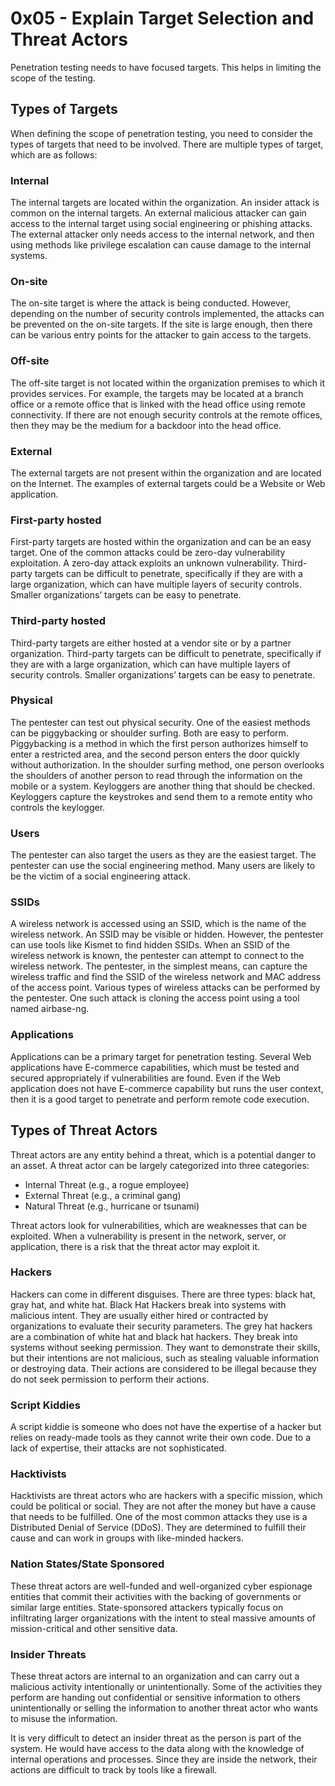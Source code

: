 # 0x05 - Explain Target Selection and Threat Actors
Penetration testing needs to have focused targets. This helps in limiting the scope of the testing.

## Types of Targets

When defining the scope of penetration testing, you need to consider the types of targets that need to be involved. There are multiple types of target, which are as follows:

### Internal

The internal targets are located within the organization. An insider attack is common on the internal targets. An external malicious attacker can gain access to the internal target using social engineering or phishing attacks. The external attacker only needs access to the internal network, and then using methods like privilege escalation can cause damage to the internal systems.

### On-site

The on-site target is where the attack is being conducted. However, depending on the number of security controls implemented, the attacks can be prevented on the on-site targets. If the site is large enough, then there can be various entry points for the attacker to gain access to the targets.

### Off-site

The off-site target is not located within the organization premises to which it provides services. For example, the targets may be located at a branch office or a remote office that is linked with the head office using remote connectivity. If there are not enough security controls at the remote offices, then they may be the medium for a backdoor into the head office.

### External

The external targets are not present within the organization and are located on the Internet. The examples of external targets could be a Website or Web application.

### First-party hosted

First-party targets are hosted within the organization and can be an easy target. One of the common attacks could be zero-day vulnerability exploitation. A zero-day attack exploits an unknown vulnerability. Third-party targets can be difficult to penetrate, specifically if they are with a large organization, which can have multiple layers of security controls. Smaller organizations’ targets can be easy to penetrate.

### Third-party hosted

Third-party targets are either hosted at a vendor site or by a partner organization. Third-party targets can be difficult to penetrate, specifically if they are with a large organization, which can have multiple layers of security controls. Smaller organizations’ targets can be easy to penetrate.

### Physical

The pentester can test out physical security. One of the easiest methods can be piggybacking or shoulder surfing. Both are easy to perform. Piggybacking is a method in which the first person authorizes himself to enter a restricted area, and the second person enters the door quickly without authorization. In the shoulder surfing method, one person overlooks the shoulders of another person to read through the information on the mobile or a system.
Keyloggers are another thing that should be checked. Keyloggers capture the keystrokes and send them to a remote entity who controls the keylogger.

### Users

The pentester can also target the users as they are the easiest target. The pentester can use the social engineering method. Many users are likely to be the victim of a social engineering attack.

### SSIDs

A wireless network is accessed using an SSID, which is the name of the wireless network. An SSID may be visible or hidden. However, the pentester can use tools like Kismet to find hidden SSIDs. When an SSID of the wireless network is known, the pentester can attempt to connect to the wireless network. The pentester, in the simplest means, can capture the wireless traffic and find the SSID of the wireless network and MAC address of the access point. Various types of wireless attacks can be performed by the pentester. One such attack is cloning the access point using a tool named airbase-ng.

### Applications

Applications can be a primary target for penetration testing. Several Web applications have E-commerce capabilities, which must be tested and secured appropriately if vulnerabilities are found. Even if the Web application does not have E-commerce capability but runs the user context, then it is a good target to penetrate and perform remote code execution.

## Types of Threat Actors

Threat actors are any entity behind a threat, which is a potential danger to an asset. A threat actor can be largely categorized into three categories:

* Internal Threat (e.g., a rogue employee)
* External Threat (e.g., a criminal gang)
* Natural Threat (e.g., hurricane or tsunami)

Threat actors look for vulnerabilities, which are weaknesses that can be exploited. When a vulnerability is present in the network, server, or application, there is a risk that the threat actor may exploit it.

### Hackers

Hackers can come in different disguises. There are three types: black hat, gray hat, and white hat. Black Hat Hackers break into systems with malicious intent. They are usually either hired or contracted by organizations to evaluate their security parameters. The grey hat hackers are a combination of white hat and black hat hackers. They break into systems without seeking permission. They want to demonstrate their skills, but their intentions are not malicious, such as stealing valuable information or destroying data. Their actions are considered to be illegal because they do not seek permission to perform their actions.

### Script Kiddies

A script kiddie is someone who does not have the expertise of a hacker but relies on ready-made tools as they cannot write their own code. Due to a lack of expertise, their attacks are not sophisticated.

### Hacktivists

Hacktivists are threat actors who are hackers with a specific mission, which could be political or social. They are not after the money but have a cause that needs to be fulfilled. One of the most common attacks they use is a Distributed Denial of Service (DDoS). They are determined to fulfill their cause and can work in groups with like-minded hackers.

### Nation States/State Sponsored

These threat actors are well-funded and well-organized cyber espionage entities that commit their activities with the backing of governments or similar large entities. State-sponsored attackers typically focus on infiltrating larger organizations with the intent to steal massive amounts of mission-critical and other sensitive data.

### Insider Threats

These threat actors are internal to an organization and can carry out a malicious activity intentionally or unintentionally. Some of the activities they perform are handing out confidential or sensitive information to others unintentionally or selling the information to another threat actor who wants to misuse the information.

It is very difficult to detect an insider threat as the person is part of the system. He would have access to the data along with the knowledge of internal operations and processes. Since they are inside the network, their actions are difficult to track by tools like a firewall.
